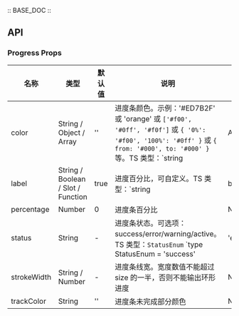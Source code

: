 :: BASE_DOC ::

## API
### Progress Props

名称 | 类型 | 默认值 | 说明 | 必传
-- | -- | -- | -- | --
color | String / Object / Array | '' | 进度条颜色。示例：'#ED7B2F' 或 'orange' 或 `['#f00', '#0ff', '#f0f']` 或 `{ '0%': '#f00', '100%': '#0ff' }` 或  `{ from: '#000', to: '#000' }` 等。TS 类型：`string | Array<string> | Record<string, string>` | N
label | String / Boolean / Slot / Function | true | 进度百分比，可自定义。TS 类型：`string | boolean | TNode`。[通用类型定义](https://github.com/Tencent/tdesign-mobile-vue/blob/develop/src/common.ts) | N
percentage | Number | 0 | 进度条百分比 | N
status | String | - | 进度条状态。可选项：success/error/warning/active。TS 类型：`StatusEnum` `type StatusEnum = 'success' | 'error' | 'warning' | 'active'`。[详细类型定义](https://github.com/Tencent/tdesign-mobile-vue/tree/develop/src/progress/type.ts) | N
strokeWidth | String / Number | - | 进度条线宽。宽度数值不能超过 size 的一半，否则不能输出环形进度 | N
trackColor | String | '' | 进度条未完成部分颜色 | N
